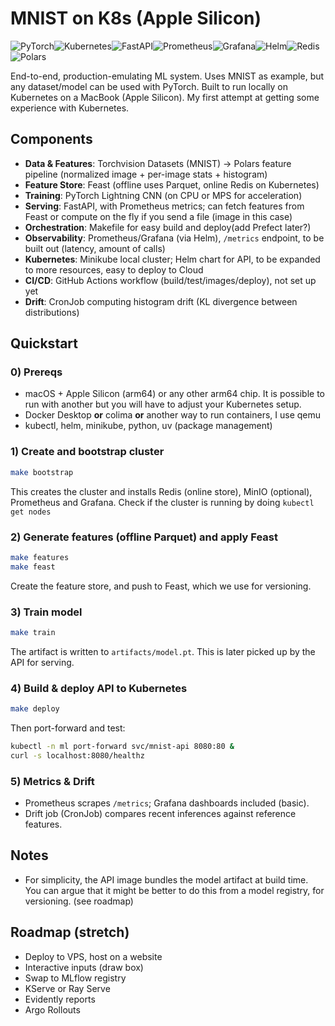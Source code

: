 
# MNIST on K8s (Apple Silicon)
![PyTorch](https://img.shields.io/badge/PyTorch-EE4C2C?style=for-the-badge&logo=pytorch&logoColor=white)![Kubernetes](https://img.shields.io/badge/kubernetes-%23326CE5.svg?style=for-the-badge&logo=kubernetes&logoColor=white)![FastAPI](https://img.shields.io/badge/FastAPI-005571?style=for-the-badge&logo=fastapi)![Prometheus](https://img.shields.io/badge/prometheus-%23E6522C.svg?style=for-the-badge&logo=Prometheus&logoColor=white)![Grafana](https://img.shields.io/badge/Grafana-F2F4F9?style=for-the-badge&logo=grafana&logoColor=orange&labelColor=F2F4F9)![Helm](https://img.shields.io/badge/Helm-0F4C73?style=for-the-badge&logo=helm&logoColor)![Redis](https://img.shields.io/badge/redis-%23DD0031.svg?style=for-the-badge&logo=redis&logoColor)![Polars](https://img.shields.io/badge/Polars-0275ff?style=for-the-badge&logo=polars&logoColorars)

End-to-end, production-emulating ML system. Uses MNIST as example, but any dataset/model can be used with PyTorch. Built to run locally on Kubernetes on a MacBook (Apple Silicon).  My first attempt at getting some experience with Kubernetes.

## Components
- **Data & Features**: Torchvision Datasets (MNIST) -> Polars feature pipeline (normalized image + per-image stats + histogram)
- **Feature Store**: Feast (offline uses Parquet, online Redis on Kubernetes)
- **Training**: PyTorch Lightning CNN (on CPU or MPS for acceleration)
- **Serving**: FastAPI, with Prometheus metrics; can fetch features from Feast or compute on the fly if you send a file (image in this case)
- **Orchestration**: Makefile for easy build and deploy(add Prefect later?)
- **Observability**: Prometheus/Grafana (via Helm), `/metrics` endpoint, to be built out (latency, amount of calls)
- **Kubernetes**: Minikube local cluster; Helm chart for API, to be expanded to more resources, easy to deploy to Cloud
- **CI/CD**: GitHub Actions workflow (build/test/images/deploy), not set up yet
- **Drift**: CronJob computing histogram drift (KL divergence between distributions)

## Quickstart

### 0) Prereqs
- macOS + Apple Silicon (arm64) or any other arm64 chip. It is possible to run with another but you will have to adjust your Kubernetes setup.
- Docker Desktop **or** colima **or** another way to run containers, I use qemu
- kubectl, helm, minikube, python, uv (package management)

### 1) Create and bootstrap cluster
```bash
make bootstrap
```
This creates the cluster and installs Redis (online store), MinIO (optional), Prometheus and Grafana. Check if the cluster is running by doing `kubectl get nodes`

### 2) Generate features (offline Parquet) and apply Feast
```bash
make features
make feast
```
Create the feature store, and push to Feast, which we use for versioning.

### 3) Train model
```bash
make train
```
The artifact is written to `artifacts/model.pt`. This is later picked up by the API for serving.

### 4) Build & deploy API to Kubernetes
```bash
make deploy
```
Then port-forward and test:
```bash
kubectl -n ml port-forward svc/mnist-api 8080:80 &
curl -s localhost:8080/healthz
```

### 5) Metrics & Drift
- Prometheus scrapes `/metrics`; Grafana dashboards included (basic).
- Drift job (CronJob) compares recent inferences against reference features.

## Notes
- For simplicity, the API image bundles the model artifact at build time. You can argue that it might be better to do this from a model registry, for versioning. (see roadmap)

## Roadmap (stretch)
- Deploy to VPS, host on a website
- Interactive inputs (draw box)
- Swap to MLflow registry
- KServe or Ray Serve
- Evidently reports
- Argo Rollouts
